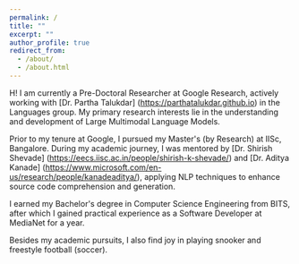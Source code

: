 ```yaml
---
permalink: /
title: ""
excerpt: ""
author_profile: true
redirect_from: 
  - /about/
  - /about.html
---
```


H! I am currently a Pre-Doctoral Researcher at Google Research, actively working with [Dr. Partha Talukdar] (https://parthatalukdar.github.io) in the Languages group. My primary research interests lie in the understanding and development of Large Multimodal Language Models.

Prior to my tenure at Google, I pursued my Master's (by Research) at IISc, Bangalore. During my academic journey, I was mentored by [Dr. Shirish Shevade] (https://eecs.iisc.ac.in/people/shirish-k-shevade/) and [Dr. Aditya Kanade] (https://www.microsoft.com/en-us/research/people/kanadeaditya/), applying NLP techniques to enhance source code comprehension and generation.

I earned my Bachelor's degree in Computer Science Engineering from BITS, after which I gained practical experience as a Software Developer at MediaNet for a year.

Besides my academic pursuits, I also find joy in playing snooker and freestyle football (soccer).
